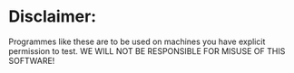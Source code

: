 # Disclaimer: 
Programmes like these are to be used on machines you have explicit permission to test. WE WILL NOT BE RESPONSIBLE FOR MISUSE OF THIS SOFTWARE!
